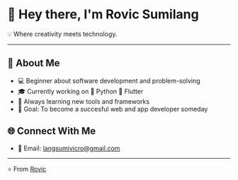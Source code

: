 # 👋 Hey there, I'm Rovic Sumilang


💡 Where creativity meets technology.

---

## 🚀 About Me  
- 💻 Beginner about software development and problem-solving  
- 🎓 Currently working on 🐍 Python 📱 Flutter 
- 🌱 Always learning new tools and frameworks  
- 🎯 Goal: To become a succesful web and app developer someday
 

## 🌐 Connect With Me   
- 📧 Email: langsumivicro@gmail.com 

---

⭐️ From [Rovic](https://github.com/your-Sumilangrovic)  
